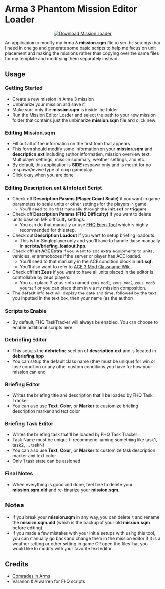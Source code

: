 # Arma 3 Phantom Mission Editor Loader

<p align="center">
<a href="https://github.com/bennpham/Arma3PhantomMissionEditorLoader/releases/tag/v1.2.0"><img src="https://img.shields.io/badge/Version-1.2.0-blue.svg" alt="Download Mission Loader" /></a>
</p>

An application to modify my Arma 3 <b>mission.sqm</b> file to set the settings that I need in one go and generate some basic scripts to help me focus on unit placement and making the missions rather than copying over the same files for my template and modifying them separately instead. 

## Usage
### Getting Started
* Create a new mission in Arma 3 mission
* Unbinarize your mission and save it
* Make sure only the <b>mission.sqm</b> is inside the folder 
* Run the Mission Editor Loader and select the path to your new mission folder that contains just the unbinarize <b>mission.sqm</b> file and click new
### Editing Mission.sqm
* Fill out all of the information on the first form that appears
* This form should modify some information on your <b>mission.sqm</b> and <b>description.ext</b> including author information, mission overview text, Multiplayer settings, mission summary, weather settings, and etc. 
* By default, this application is <b>SIDE</b> respawn only and is meant for no respawn/revive type of coop gameplay.
* Click okay when you are done
### Editing Description.ext & Infotext Script
* Check off <b>Description Params (Player Count Scale)</b> if you want in game parameters to scale units or other settings for the players in game.
	* You'll need to do that manually through the <b>init.sqf</b> or <b>triggers</b>
* Check off <b>Description Params (FHQ Difficulty)</b> if you want to delete units base on MP difficulty settings.
	* You can do that manually or use [FHQ Eden Tool](http://ciahome.net/forum/showthread.php?tid=3935) which is highly recommended for this step.
* Check out <b>Description Loadout</b> if you want to setup briefing loadouts. 
	* This is for Singleplayer only and you'll have to handle those manually in <b>scripts/briefing_loadout.hpp</b>.
* Check off <b>Init ACE Extra</b> if you want to add extra equipments to units, vehicles, or ammoboxes if the server or player has ACE loaded.
	* You'll need to that manually in the ACE condition block in <b>init.sqf</b>.
	* You'll also want to refer to [ACE 3 Mod Classname Wiki](https://ace3mod.com/wiki/class-names.html).
* Check off <b>Init Zeus</b> if you want to have all units placed in the editor is controllable by zeus players. 
	* You can place 3 zeus slots named `zeus_mod1`, `zeus_mod2`, `zeus_mod3` yourself or you can place them in via my mission composition.
* The default info text will display the date and time, followed by the text you inputted in the text box, then your name (as the author)
### Scripts to Enable
* By default, FHQ TaskTracker will always be enabled. You can choose to enable additional scripts here.
### Debriefing Editor
* This setups the <b>debriefing</b> section of <b>description.ext</b> and is located in <b>debriefing.hpp</b>
* You can setup the default class name (they must be unique) for win or lose condition or any other custom conditions you have for how your mission can end
### Briefing Editor
* Writes the briefing title and description that'll be loaded by FHQ Task Tracker
* You can also use <b>Text</b>, <b>Color</b>, or <b>Marker</b> to customize briefing description marker and text color
### Briefing Task Editor
* Writes the briefing task that'll be loaded by FHQ Task Tracker
* Task Name must be unique (I recommend naming something like task1, task2, ... taskN)
* You can also use <b>Text</b>, <b>Color</b>, or <b>Marker</b> to customize task description marker and text color
* Only 1 task state can be assigned
### Final Notes
* When everything is good and done, feel free to delete your <b>mission.sqm.old</b> and re-binarize your <b>mission.sqm</b>. 

## Notes
* If you break your <b>mission.sqm</b> in any way, you can delete it and rename the <b>mission.sqm.old</b> (which is the backup of your old <b>mission.sqm</b> before editing)
* If you made a few mistakes with your initial setups with using this tool, you can manually go back and change them in the mission editor if it is a weather setting or other setting in game OR open the files that you would like to modify with your favorite text editor.

## Credits
* <a href="http://ciahome.net/">Comrades in Arms</a>
* Varanon & Alwarren for FHQ scripts
